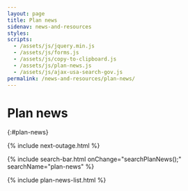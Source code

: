 ```yaml
---
layout: page
title: Plan news
sidenav: news-and-resources
styles:
scripts:
  - /assets/js/jquery.min.js
  - /assets/js/forms.js
  - /assets/js/copy-to-clipboard.js
  - /assets/js/plan-news.js
  - /assets/js/ajax-usa-search-gov.js
permalink: /news-and-resources/plan-news/
---
```


# Plan news
{:#plan-news}

{% include next-outage.html %}

<section class="plan-news" markdown="1">
{% include search-bar.html  onChange="searchPlanNews();" searchName="plan-news" %}
</section>

{% include plan-news-list.html %}
